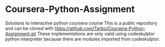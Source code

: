 # Coursera-Python-Assignment
Solutions to interactive python coursera course
This is a public repository and can be cloned with https://github.com/Tarbo/Coursera-Python-Assignment.git
These implementations are only valid using codeskulptor python interpreter because there are modules imported from codeskulptor.